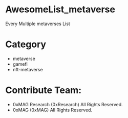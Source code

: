 

# AwesomeList_metaverse
Every Multiple metaverses List

# Category
- metaverse
- gamefi
- nft-metaverse

# Contribute Team:
- 0xMAG Research (0xResearch) All Rights Reserved.
- 0xMAG (0xMAG) All Rights Reserved. 
